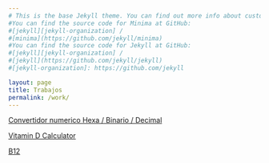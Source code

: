 ```yaml
---
# This is the base Jekyll theme. You can find out more info about customizing your Jekyll theme, as well as basic Jekyll usage documentation at [jekyllrb.com](https://jekyllrb.com/)
#You can find the source code for Minima at GitHub:
#[jekyll][jekyll-organization] /
#[minima](https://github.com/jekyll/minima)
#You can find the source code for Jekyll at GitHub:
#[jekyll][jekyll-organization] /
#[jekyll](https://github.com/jekyll/jekyll)
#[jekyll-organization]: https://github.com/jekyll

layout: page
title: Trabajos
permalink: /work/
---
```


[Convertidor numerico Hexa / Binario / Decimal](https://mandieto.com.ar/hex_calculator)

[Vitamin D Calculator](https://mandieto.com.ar/vitaminD_IU_Calculator/)

[B12](https://mandieto.com.ar/)
